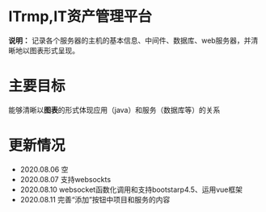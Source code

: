 # ITrmp,IT资产管理平台
**说明：**
记录各个服务器的主机的基本信息、中间件、数据库、web服务器，并清晰地以图表形式呈现。

# 主要目标
能够清晰以**图表**的形式体现应用（java）和服务（数据库等）的关系

# 更新情况
- 2020.08.06 空
- 2020.08.07 支持websockts
- 2020.08.10 websocket函数化调用和支持bootstarp4.5、运用vue框架
- 2020.08.11 完善“添加”按钮中项目和服务的内容
